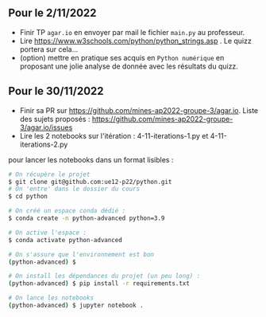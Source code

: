## Pour le 2/11/2022

* Finir TP `agar.io` en envoyer par mail le fichier `main.py` au professeur.
* Lire https://www.w3schools.com/python/python_strings.asp . Le quizz portera sur cela...
* (option) mettre en pratique ses acquis en `Python numérique` en proposant une jolie analyse de donnée avec les résultats du quizz.

## Pour le 30/11/2022

* Finir sa PR sur https://github.com/mines-ap2022-groupe-3/agar.io. Liste des sujets proposés : https://github.com/mines-ap2022-groupe-3/agar.io/issues
* Lire les 2 notebooks sur l'itération : 4-11-iterations-1.py  et 4-11-iterations-2.py

pour lancer les notebooks dans un format lisibles :

```zsh
# On récupère le projet
$ git clone git@github.com:ue12-p22/python.git
# On 'entre' dans le dossier du cours
$ cd python

# On créé un espace conda dédié :
$ conda create -n python-advanced python=3.9

# On active l'espace :
$ conda activate python-advanced

# On s'assure que l'environnement est bon
(python-advanced) $ 

# On install les dépendances du projet (un peu long) :
(python-advanced) $ pip install -r requirements.txt

# On lance les notebooks
(python-advanced) $ jupyter notebook .
```

